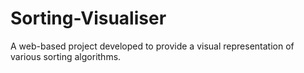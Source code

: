 # Sorting-Visualiser
A web-based project developed to provide a visual representation of various sorting algorithms.
